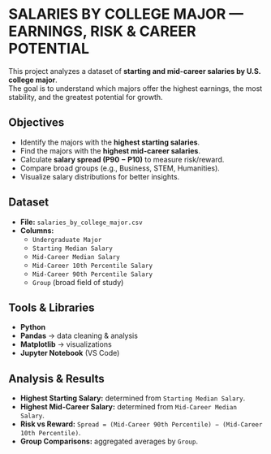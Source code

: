 # SALARIES BY COLLEGE MAJOR — EARNINGS, RISK & CAREER POTENTIAL

This project analyzes a dataset of **starting and mid-career salaries by U.S. college major**.  
The goal is to understand which majors offer the highest earnings, the most stability, and the greatest potential for growth.

## Objectives
- Identify the majors with the **highest starting salaries**.
- Find the majors with the **highest mid-career salaries**.
- Calculate **salary spread (P90 − P10)** to measure risk/reward.
- Compare broad groups (e.g., Business, STEM, Humanities).
- Visualize salary distributions for better insights.

## Dataset
- **File:** `salaries_by_college_major.csv`  
- **Columns:**
  - `Undergraduate Major`
  - `Starting Median Salary`
  - `Mid-Career Median Salary`
  - `Mid-Career 10th Percentile Salary`
  - `Mid-Career 90th Percentile Salary`
  - `Group` (broad field of study)


## Tools & Libraries
- **Python**
- **Pandas** → data cleaning & analysis
- **Matplotlib** → visualizations
- **Jupyter Notebook** (VS Code)

## Analysis & Results
- **Highest Starting Salary:** determined from `Starting Median Salary`.
- **Highest Mid-Career Salary:** determined from `Mid-Career Median Salary`.
- **Risk vs Reward:** `Spread = (Mid-Career 90th Percentile) − (Mid-Career 10th Percentile)`.
- **Group Comparisons:** aggregated averages by `Group`.

